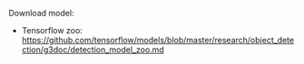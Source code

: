 Download model:
- Tensorflow zoo: https://github.com/tensorflow/models/blob/master/research/object_detection/g3doc/detection_model_zoo.md
